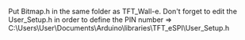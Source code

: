 Put Bitmap.h in the same folder as TFT_Wall-e.
Don't forget to edit the User_Setup.h in order to define the PIN number => C:\Users\User\Documents\Arduino\libraries\TFT_eSPI\User_Setup.h
